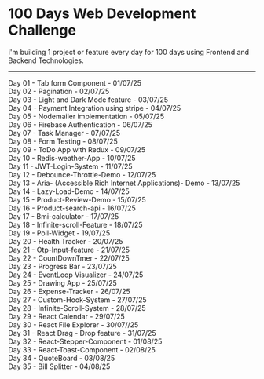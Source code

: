 # 100 Days Web Development Challenge

I'm building 1 project or feature every day for 100 days using Frontend and Backend Technologies.

---

Day 01 - Tab form Component - 01/07/25  
Day 02 - Pagination - 02/07/25  
Day 03 - Light and Dark Mode feature - 03/07/25  
Day 04 - Payment Integration using stripe - 04/07/25  
Day 05 - Nodemailer implementation - 05/07/25  
Day 06 - Firebase Authentication - 06/07/25  
Day 07 - Task Manager - 07/07/25  
Day 08 - Form Testing - 08/07/25  
Day 09 - ToDo App with Redux - 09/07/25  
Day 10 - Redis-weather-App - 10/07/25  
Day 11 - JWT-Login-System - 11/07/25  
Day 12 - Debounce-Throttle-Demo - 12/07/25  
Day 13 - Aria- (Accessible Rich Internet Applications)- Demo - 13/07/25  
Day 14 - Lazy-Load-Demo - 14/07/25  
Day 15 - Product-Review-Demo - 15/07/25  
Day 16 - Product-search-api - 16/07/25  
Day 17 - Bmi-calculator - 17/07/25  
Day 18 - Infinite-scroll-Feature - 18/07/25  
Day 19 - Poll-Widget - 19/07/25  
Day 20 - Health Tracker - 20/07/25  
Day 21 - Otp-Input-feature - 21/07/25  
Day 22 - CountDownTmer - 22/07/25  
Day 23 - Progress Bar - 23/07/25  
Day 24 - EventLoop Visualizer - 24/07/25  
Day 25 - Drawing App - 25/07/25  
Day 26 - Expense-Tracker - 26/07/25  
Day 27 - Custom-Hook-System - 27/07/25  
Day 28 - Infinite-Scroll-System - 28/07/25  
Day 29 - React Calendar - 29/07/25  
Day 30 - React File Explorer - 30/07//25  
Day 31 - React Drag - Drop feature - 31/07/25  
Day 32 - React-Stepper-Component - 01/08/25  
Day 33 - React-Toast-Component - 02/08/25  
Day 34 - QuoteBoard - 03/08/25  
Day 35 - Bill Splitter - 04/08/25




